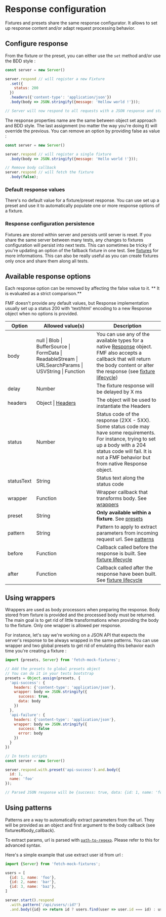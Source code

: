 # Response configuration
Fixtures and presets share the same response configurator. It allows to set up response content and/or adapt request processing behavior.

## Configure response
From the fixture or the preset, you can either use the `set` method and/or use the BDD style :
```javascript
const server = new Server()

server.respond // will register a new Fixture
  .set({
    status: 200
  })
  .headers({'content-type': 'application/json'})
  .body(body => JSON.stringify({message: 'Hellow world !'}));

// Server will now respond to all requests with a JSON response and status 200
```
The response properties name are the same between object set approach and BDD style.
The last assignment (no matter the way you're doing it) will override the previous. You can remove an option by providing false as value :

```javascript
const server = new Server()

server.respond // will register a single fixture
  .body(body => JSON.stringify({message: 'Hello world !'}));

// Remove body callback
server.respond // will fetch the fixture
  .body(false);
```

### Default response values
There's no default value for a fixture/preset response. You can use set up a preset and use it to automatically populate one
or more response options of a fixture.

### Response configuration persistence
Fixtures are stored within server and persists until server is reset. If you share the same server between many tests, any changes to fixtures
configuration will persist into next tests. This can sometimes be tricky if you're updating an option of the fallback fixture in one test. See [fixtures](fixtures.html) for more informations. This can also be really useful as you can create fixtures only once and share them along all tests.

## Available response options
Each response option can be removed by affecting the false value to it. ** It is evaluated as a strict comparison.**

FMF doesn't provide any default values, but Response implementation usually set up a status 200 with 'text/html' encoding to a new Response object when no options is provided.

Option  | Allowed value(s)  |  Description
--|---|--
body  |  null &verbar; Blob &verbar; BufferSource &verbar; FormData &verbar; ReadableStream &verbar; URLSearchParams &verbar; USVString &verbar; Function  | You can use any of the available types for a native [Response](https://developer.mozilla.org/fr/docs/Web/API/Response/Response) object. FMF also accepts a callback that will return the body content or alter the response (see [fixture lifecycle](fixtures.html#fixture-lifecycle))
delay  | Number  | The fixture response will be delayed by X ms
headers  | Object &verbar; [Headers](https://developer.mozilla.org/en-US/docs/Web/API/Headers)  |  The object will be used to instantiate the Headers
status  | Number |  Status code of the response (2XX - 5XX). Some status code may have some requirements. For instance, trying to set up a body with a 204 status code will fail. It is not a FMF behavior but from native Response object.
statusText  |  String | Status text along the status code
wrapper  | Function | Wrapper callback that transforms body. See [wrappers](#using_wrappers)
preset  |  String | **Only available within a fixture**. See [presets](presets.html)
pattern  | String | Pattern to apply to extract parameters from incoming request url. See [patterns](#using_pattern)
before  | Function  |  Callback called before the response is built. See [fixture lifecycle](fixtures.html#fixture-lifecycle)
after  |  Function |  Callback called after the response have been built.  See [fixture lifecycle](fixtures.html#fixture-lifecycle)

## Using wrappers
Wrappers are used as body processors when preparing the response. Body stored from fixture is provided and the processed body must be returned. The main goal is to get rid of little transformations when providing the body to the fixture. Only one wrapper is allowed per response.

For instance, let's say we're working on a JSON API that expects the server's response to be always wrapped in the same patterns. You can use wrapper and two global presets to get rid of emulating this behavior each time you're creating a fixture :

```javascript
import {presets, Server} from 'fetch-mock-fixtures';

// Add the presets to global presets object
// You can do it in your tests bootstrap
presets = Object.assign(presets, {
  'api-success': {
    headers: {'content-type': 'application/json'},
    wrapper: body => JSON.stringify({
      success: true,
      data: body
    })
  },
  'api-failure': {
    headers: {'content-type': 'application/json'},
    wrapper: body => JSON.stringify({
      success: false
      error: body
    })
  }
})

// In tests scripts
const server = new Server()

server.respond.with.preset('api-success').and.body({
  id: 1,
  name: 'foo'
});

// Parsed JSON response will be {success: true, data: {id: 1, name: 'foo'}}

```
## Using patterns
Patterns are a way to automatically extract parameters from the url. They will be provided as an object and first argument to the body callback (see fixtures#body_callback).

To extract params, url is parsed with [`path-to-regexp`](https://github.com/pillarjs/path-to-regexp#readme). Please refer to this for advanced syntax.

Here's a simple example that use extract user id from url :

```javascript
import {Server} from 'fetch-mock-fixtures';

users = [
  {id: 1, name: 'foo'},
  {id: 2, name: 'bar'},
  {id: 3, name: 'baz'},
]

server.start().respond
  .with.pattern('/api/users/:id?')
  .and.body({id} => return id ? users.find(user => user.id === id) : users)

```
